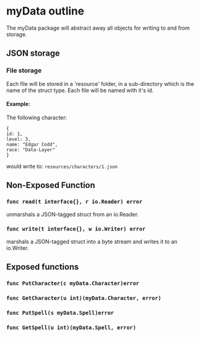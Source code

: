# myData outline
The myData package will abstract away all objects for writing to and from storage. 


## JSON storage
### File storage
Each file will be stored in a 'resource' folder, in a sub-directory which is the name of the struct type. Each file will be named with it's id. 

#### Example:
The following character:
```
{ 
id: 1,
level: 3,
name: "Edgar Codd",
race: "Data-Layer"
}
```
would write to: 
`resources/characters/1.json`

## Non-Exposed Function
### `func read(t interface{}, r io.Reader) error `
unmarshals a JSON-tagged struct from an io.Reader.
### `func write(t interface{}, w io.Writer) error `
marshals a JSON-tagged struct into a byte stream and writes it to an io.Writer.

## Exposed functions
### `func PutCharacter(c myData.Character)error`
### `func GetCharacter(u int)(myData.Character, error)`
### `func PutSpell(s myData.Spell)error`
### `func GetSpell(u int)(myData.Spell, error)`